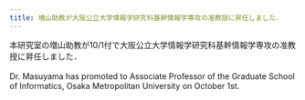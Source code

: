 ```yaml
---
title: 増山助教が大阪公立大学情報学研究科基幹情報学専攻の准教授に昇任しました．
---
```


本研究室の増山助教が10/1付で大阪公立大学情報学研究科基幹情報学専攻の准教授に昇任しました．
<br><br>
Dr. Masuyama has promoted to Associate Professor of the Graduate School of Informatics, Osaka Metropolitan University on October 1st.
